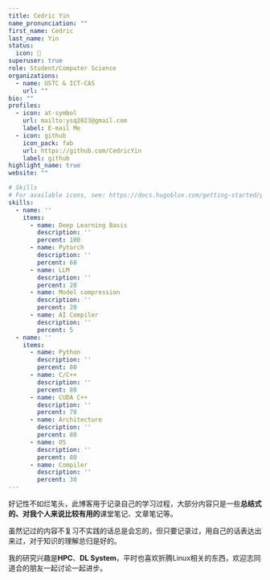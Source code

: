 ```yaml
---
title: Cedric Yin
name_pronunciation: ""
first_name: Cedric
last_name: Yin
status:
  icon: 🫡
superuser: true
role: Student/Computer Science
organizations:
  - name: USTC & ICT-CAS
    url: ""
bio: ""
profiles:
  - icon: at-symbol
    url: mailto:ysq2023@gmail.com
    label: E-mail Me
  - icon: github
    icon_pack: fab
    url: https://github.com/CedricYin
    label: github
highlight_name: true
website: ""

# Skills
# For available icons, see: https://docs.hugoblox.com/getting-started/page-builder/#icons
skills:
  - name: ''
    items:
      - name: Deep Learning Basis
        description: ''
        percent: 100
      - name: Pytorch
        description: ''
        percent: 60
      - name: LLM
        description: ''
        percent: 20
      - name: Model compression
        description: ''
        percent: 20
      - name: AI Compiler
        description: ''
        percent: 5
  - name: ''
    items:
      - name: Python
        description: ''
        percent: 80
      - name: C/C++
        description: ''
        percent: 80
      - name: CUDA C++
        description: ''
        percent: 70
      - name: Architecture
        description: ''
        percent: 80
      - name: OS
        description: ''
        percent: 80
      - name: Compiler
        description: ''
        percent: 30
---
```


好记性不如烂笔头，此博客用于记录自己的学习过程，大部分内容只是一些**总结式的、对我个人来说比较有用的**课堂笔记、文章笔记等。

虽然记过的内容不复习不实践的话总是会忘的，但只要记录过，用自己的话表达出来过，对于知识的理解总归是好的。

我的研究兴趣是**HPC**、**DL System**，平时也喜欢折腾Linux相关的东西，欢迎志同道合的朋友一起讨论一起进步。
